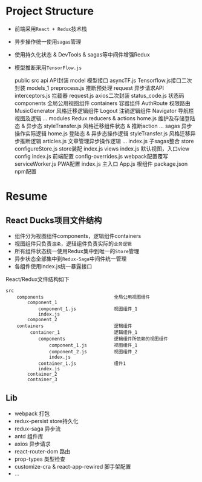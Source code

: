 # Project Structure

+ 前端采用`React + Redux`技术栈
+ 异步操作统一使用`sagas`管理
+ 使用持久化状态 & DevTools & sagas等中间件增强Redux
+ 模型推断采用`TensorFlow.js`

    public
    src
        api                                 API封装
            model                           模型接口
                asyncTF.js                  Tensorflow.js接口二次封装
                models_1
                    preprocess.js           推断预处理
            request                         异步请求API
                interceptors.js             拦截器
                request.js                  axios二次封装
                status_code.js              状态码
        components                          全局公用视图组件
        containers                          容器组件
            AuthRoute                       权限路由
            MusicGenerator                  风格迁移逻辑组件
            Logout                          注销逻辑组件
            Navigator                       导航栏视图及逻辑
            ...
        modules                             Redux reducers & actions
            home.js                         维护及存储登陆态 & 异步态
            styleTransfer.js                风格迁移组件状态 & 推断action
            ...
        sagas                               异步操作实际逻辑
            home.js                         登陆态 & 异步态操作逻辑
            styleTransfer.js                风格迁移异步推断逻辑
            articles.js                     文章管理异步操作逻辑
            ...
            index.js                        子sagas整合
        store
            configureStore.js               store装配
            index.js
        views
            index.js                        默认视图，入口view
        config
            index.js                        前端配置
        config-overrides.js                 webpack配置覆写
        serviceWorker.js                    PWA配置
    index.js                                主入口
    App.js                                  根组件
    package.json                            npm配置

# Resume

## React Ducks项目文件结构

+ 组件分为视图组件components，逻辑组件containers
+ 视图组件只负责`渲染`，逻辑组件负责实际的`业务逻辑`
+ 所有组件状态统一使用Redux集中到唯一的`Store`管理
+ 异步状态全部集中到`Redux-Saga`中间件统一管理
+ 各组件使用index.js统一暴露接口

React/Redux文件结构如下

    src
        components                          全局公用视图组件
            component_1
                component_1.js              视图组件_1
                index.js
            component_2
        containers                          逻辑组件
             container_1                    逻辑组件_1
                components                  逻辑组件所依赖的视图组件
                    component_1.js          视图组件_1
                    component_2.js          视图组件_2
                    index.js
                container_1.js              组件1
                index.js
            container_2
            container_3

## Lib

+ webpack                                   打包
+ redux-persist                             store持久化
+ redux-saga                                异步流
+ antd                                      组件库
+ axios                                     异步请求
+ react-router-dom                          路由
+ prop-types                                类型检查
+ customize-cra & react-app-rewired         脚手架配置
+ ...